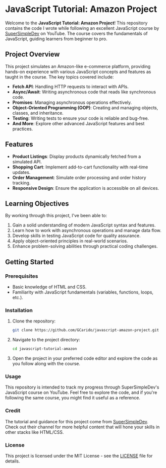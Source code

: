 # JavaScript Tutorial: Amazon Project

Welcome to the **JavaScript Tutorial: Amazon Project**! This repository contains the code I wrote while following an excellent JavaScript course by [SuperSimpleDev](https://www.youtube.com/@SuperSimpleDev) on YouTube. The course covers the fundamentals of JavaScript, guiding learners from beginner to pro.

## Project Overview

This project simulates an Amazon-like e-commerce platform, providing hands-on experience with various JavaScript concepts and features as taught in the course. The key topics covered include:

- **Fetch API**: Handling HTTP requests to interact with APIs.
- **Async/Await**: Writing asynchronous code that reads like synchronous code.
- **Promises**: Managing asynchronous operations effectively.
- **Object-Oriented Programming (OOP)**: Creating and managing objects, classes, and inheritance.
- **Testing**: Writing tests to ensure your code is reliable and bug-free.
- **And More**: Explore other advanced JavaScript features and best practices.

## Features

- **Product Listings**: Display products dynamically fetched from a simulated API.
- **Shopping Cart**: Implement add-to-cart functionality with real-time updates.
- **Order Management**: Simulate order processing and order history tracking.
- **Responsive Design**: Ensure the application is accessible on all devices.

## Learning Objectives

By working through this project, I've been able to:

1. Gain a solid understanding of modern JavaScript syntax and features.
2. Learn how to work with asynchronous operations and manage data flow.
3. Develop skills in testing JavaScript code for quality assurance.
4. Apply object-oriented principles in real-world scenarios.
5. Enhance problem-solving abilities through practical coding challenges.

## Getting Started

### Prerequisites

- Basic knowledge of HTML and CSS.
- Familiarity with JavaScript fundamentals (variables, functions, loops, etc.).

### Installation

1. Clone the repository:
   ```bash
   git clone https://github.com/GCarido/javascript-amazon-project.git
2. Navigate to the project directory:
   ```bash
   cd javascript-tutorial-amazon
4. Open the project in your preferred code editor and explore the code as you follow along with the course.

### Usage
This repository is intended to track my progress through SuperSimpleDev's JavaScript course on YouTube. Feel free to explore the code, and if you're following the same course, you might find it useful as a reference.

### Credit
The tutorial and guidance for this project come from [SuperSimpleDev](https://www.youtube.com/@SuperSimpleDev). Check out their channel for more helpful content that will hone your skills in other stacks like HTML/CSS.

### License
This project is licensed under the MIT License - see the [LICENSE](LICENSE.md) file for details.
